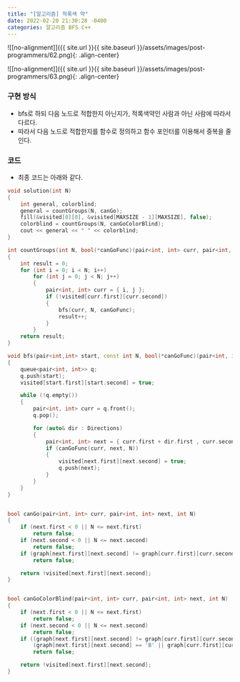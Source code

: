 ```yaml
---
title: "[알고리즘] 적록색 약"
date: 2022-02-20 21:30:28 -0400
categories: 알고리즘 BFS C++
---
```


![[no-alignment]]({{ site.url }}{{ site.baseurl }}/assets/images/post-programmers/62.png){: .align-center}

![[no-alignment]]({{ site.url }}{{ site.baseurl }}/assets/images/post-programmers/63.png){: .align-center}

### 구현 방식

- bfs로 하되 다음 노드로 적합한지 아닌지가, 적록색약인 사람과 아닌 사람에 따라서 다르다.
- 따라서 다음 노드로 적합한지를 함수로 정의하고 함수 포인터를 이용해서 중복을 줄인다.

### 코드

- 최종 코드는 아래와 같다.

```cpp
void solution(int N)
{
    int general, colorblind;
    general = countGroups(N, canGo);
    fill(&visited[0][0], &visited[MAXSIZE - 1][MAXSIZE], false);
    colorblind = countGroups(N, canGoColorBlind);
    cout << general << " " << colorblind;
}

int countGroups(int N, bool(*canGoFunc)(pair<int, int> curr, pair<int, int> next, int N))
{
    int result = 0;
    for (int i = 0; i < N; i++)
        for (int j = 0; j < N; j++)
        {
            pair<int, int> curr = { i, j };
            if (!visited[curr.first][curr.second])
            {
                bfs(curr, N, canGoFunc);
                result++;
            }
        }
    return result;
}

void bfs(pair<int,int> start, const int N, bool(*canGoFunc)(pair<int, int> curr, pair<int, int> next, int N))
{
    queue<pair<int, int>> q;
    q.push(start);
    visited[start.first][start.second] = true;

    while (!q.empty())
    {
        pair<int, int> curr = q.front();
        q.pop();

        for (auto& dir : Directions)
        {
            pair<int, int> next = { curr.first + dir.first , curr.second + dir.second };
            if (canGoFunc(curr, next, N))
            {
                visited[next.first][next.second] = true;
                q.push(next);
            }
        }
    }
}


bool canGo(pair<int, int> curr, pair<int, int> next, int N)
{
    if (next.first < 0 || N <= next.first)
        return false;
    if (next.second < 0 || N <= next.second)
        return false;
    if (graph[next.first][next.second] != graph[curr.first][curr.second])
        return false;

    return !visited[next.first][next.second];
}


bool canGoColorBlind(pair<int, int> curr, pair<int, int> next, int N)
{
    if (next.first < 0 || N <= next.first)
        return false;
    if (next.second < 0 || N <= next.second)
        return false;
    if ((graph[next.first][next.second] != graph[curr.first][curr.second]) && 
        (graph[next.first][next.second] == 'B' || graph[curr.first][curr.second] == 'B'))
        return false;

    return !visited[next.first][next.second];
}
```